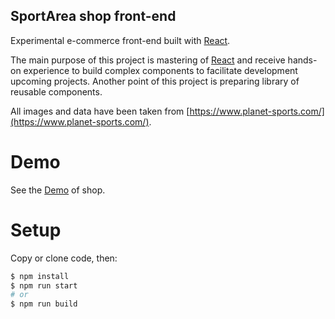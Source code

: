 ## SportArea shop front-end

Experimental e-commerce front-end built with [React](https://github.com/facebook/react/).

The main purpose of this project is mastering of [React](https://github.com/facebook/react/) and receive hands-on experience to build complex components to facilitate development upcoming projects. Another point of this project is preparing library of reusable components.

All images and data have been taken from [https://www.planet-sports.com/](https://www.planet-sports.com/).

# Demo

See the [Demo](https://podoprigora.github.io/sport-area-shop-front) of shop.

# Setup

Copy or clone code, then:
```bash
$ npm install
$ npm run start
# or
$ npm run build
```